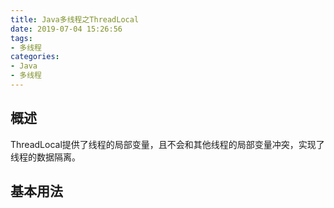 ```yaml
---
title: Java多线程之ThreadLocal
date: 2019-07-04 15:26:56
tags:
- 多线程
categories:
- Java
- 多线程
---
```


## 概述

ThreadLocal提供了线程的局部变量，且不会和其他线程的局部变量冲突，实现了线程的数据隔离。

## 基本用法


